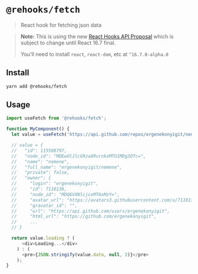 # `@rehooks/fetch`

> React hook for fetching json data

> **Note:** This is using the new [React Hooks API Proposal](https://reactjs.org/docs/hooks-intro.html)
> which is subject to change until React 16.7 final.
>
> You'll need to install `react`, `react-dom`, etc at `^16.7.0-alpha.0`

## Install

```sh
yarn add @rehooks/fetch
```

## Usage

```js
import useFetch from '@rehooks/fetch';

function MyComponent() {
  let value = useFetch('https://api.github.com/repos/ergenekonyigit/nemene');

  // value = {
  //   "id": 115508797,
  //   "node_id": "MDEwOlJlcG9zaXRvcnkxMTU1MDg3OTc=",
  //   "name": "nemene",
  //   "full_name": "ergenekonyigit/nemene",
  //   "private": false,
  //   "owner": {
  //     "login": "ergenekonyigit",
  //     "id": 7110136,
  //     "node_id": "MDQ6VXNlcjcxMTAxMzY=",
  //     "avatar_url": "https://avatars3.githubusercontent.com/u/7110136?v=4",
  //     "gravatar_id": "",
  //     "url": "https://api.github.com/users/ergenekonyigit",
  //     "html_url": "https://github.com/ergenekonyigit",
  //     ...
  // }

  return value.loading ? (
      <div>Loading...</div>
    ) : (
      <pre>{JSON.stringify(value.data, null, 2)}</pre>
    );
}
```
